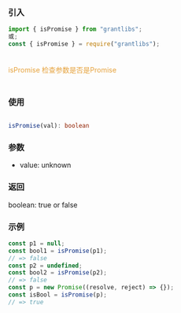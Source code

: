 ### 引入

```js
import { isPromise } from "grantlibs";
或;
const { isPromise } = require("grantlibs");
```

<div style="color: #E6A23C; fontSize: 18px; padding: 20px 0">
  isPromise 检查参数是否是Promise
</div>

### 使用

```ts

isPromise(val): boolean

```

### 参数

- value: unknown

### 返回

boolean: true or false

### 示例

```js
const p1 = null;
const bool1 = isPromise(p1);
// => false
const p2 = undefined;
const bool2 = isPromise(p2);
// => false
const p = new Promise((resolve, reject) => {});
const isBool = isPromise(p);
// => true
```
